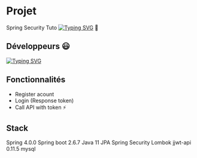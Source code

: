 # Projet
Spring Security Tuto
[![Typing SVG](https://readme-typing-svg.demolab.com?font=Fira+Code&size=21&pause=1000&color=F7AD85&center=true&vCenter=true&multiline=true&random=true&width=435&lines=Spring+Security+Tuto)](https://git.io/typing-svg) 🚀

## Développeurs 😃
[![Typing SVG](https://readme-typing-svg.demolab.com?font=Fira+Code&pause=1000&vCenter=true&width=435&lines=Manjary+Mahasoa+Rasoondraibe)](https://git.io/typing-svg)

## Fonctionnalités
- Register acount
- Login (Response token)
- Call API with token ⚡

## Stack
Spring 4.0.0
Spring boot 2.6.7
Java 11
JPA 
Spring Security 
Lombok
jjwt-api 0.11.5
mysql
